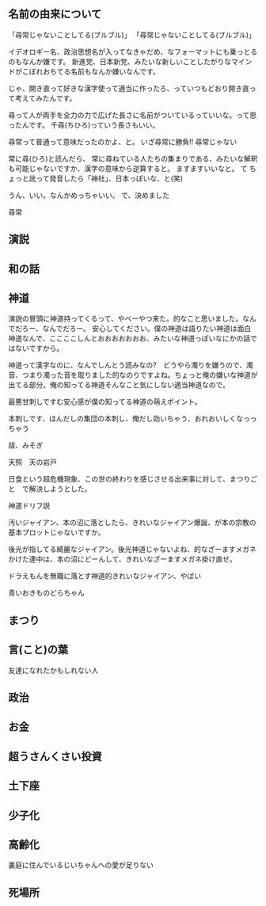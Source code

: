 ## 名前の由来について

「尋常じゃないことしてる(ブルブル)」
「尋常じゃないことしてる(ブルブル)」

イデオロギー名、政治思想名が入ってなきゃだめ、なフォーマットにも乗っとるのもなんか嫌です。
新進党、日本新党、みたいな新しいことしたがりなマインドがこぼれおちてる名前もなんか嫌いなんです。

じゃ、開き直って好きな漢字使って適当に作ったろ、っていつもどおり開き直って考えてみたんです。

尋って人が両手を全力の力で広げた長さに名前がついているっていいな。って思ったんです。
千尋(ちひろ)っていう長さもいい。

尋常って普通って意味だったのかよ、と。
いざ尋常に勝負‼️
尋常じゃない

常に尋(ひろ)と読んだら、
常に尋ねている人たちの集まりである、みたいな解釈も可能じゃないですか、漢字の意味から逆算すると。
ますますいいなと。
て
ちょっと訛って発音したら「神社」、日本っぽいな、と(笑)

うん、いい。なんかめっちゃいい。
で、決めました

尋常

## 演説

## 和の話

[]()
[]()
[]()
[]()

## 神道

演説の冒頭に神道持ってくるって、やべーやつ来た。的なこと思いました。なんでだろー、なんでだろー。
安心してください。僕の神道は語りたい神道は面白神道なんで、ここここしんとおおおおおおお、みたいな神道っぽいなにかの話ではないですから。

神道って漢字なのに、なんでしんとう読みなの?　どうやら濁りを嫌うので、濁音、つまり濁った音を取りました的なのりですよね。ちょっと俺の嫌いな神道が出てる部分。俺の知ってる神道そんなこと気にしない適当神道なので。

最悪甘刺しですむ安心感が僕の知ってる神道の萌えポイント。

本刺しです、ほんだしの集団の本刺し、俺だし効いちゃう、おれおいしくなっっちゃう

祓、みそぎ

天照　天の岩戸

日食という超危機現象、この世の終わりを感じさせる出来事に対して、まつりごと　で解決しようとした。

神道ドリフ説

汚いジャイアン、本の沼に落としたら、きれいなジャイアン爆誕、が本の宗教の基本プロットじゃないですか。

後光が指してる綺麗なジャイアン。後光神道じゃないよね、的なざーますメガネかけた連中は、本の沼にどーんして、きれいなざーますメガネ掛け直せ。

ドラえもんを無職に落とす神道的きれいなジャイアン、やばい

青いおきものどらちゃん

## まつり

[]()
[]()
[]()
[]()

## 言(こと)の葉

友達になれたかもしれない人

## 政治

## お金

## 超うさんくさい投資

## 土下座

[]()
[]()
[]()
[]()

## 少子化

[]()
[]()
[]()
[]()

## 高齢化

裏庭に住んでいるじいちゃんへの愛が足りない

[]()
[]()
[]()
[]()

## 死場所

[]()
[]()
[]()
[]()

##

[]()
[]()
[]()
[]()

##

[]()
[]()
[]()
[]()

##

[]()
[]()
[]()
[]()

##

[]()
[]()
[]()
[]()
